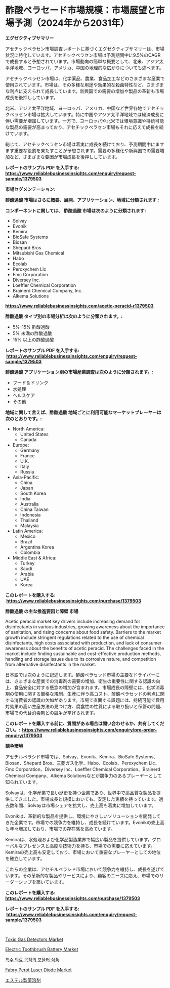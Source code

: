 <p><h1>酢酸ペラセード市場規模：市場展望と市場予測（2024年から2031年）</h1></p><p><strong>エグゼクティブサマリー</strong></p>
<p><p>アセチックペラセン市場調査レポートに基づくエグゼクティブサマリーは、市場状況に特化しています。アセチックペラセン市場は予測期間中に9.5%のCAGRで成長すると予想されています。市場動向の簡単な概要として、北米、アジア太平洋地域、ヨーロッパ、アメリカ、中国の地理的な広がりについても述べます。</p><p>アセチックペラセン市場は、化学薬品、農業、食品加工などのさまざまな産業で使用されています。市場は、その多様な用途や効果的な殺菌特性など、さまざまな利点に支えられて成長しています。新興国での需要の増加や製品の革新も市場成長を後押ししています。</p><p>北米、アジア太平洋地域、ヨーロッパ、アメリカ、中国など世界各地でアセチックペラセン市場は拡大しています。特に中国やアジア太平洋地域では経済成長に伴い需要が増加しています。一方で、ヨーロッパや北米では環境意識や持続可能な製品の需要が高まっており、アセチックペラセン市場もそれに応えて成長を続けています。</p><p>総じて、アセチックペラセン市場は着実に成長を続けており、予測期間中にますます重要な役割を果たすことが予想されます。需要の多様化や新興国での需要増加など、さまざまな要因が市場成長を後押ししています。</p></p>
<p><strong>レポートのサンプル PDF を入手する: <a href="https://www.reliablebusinessinsights.com/enquiry/request-sample/1379503">https://www.reliablebusinessinsights.com/enquiry/request-sample/1379503</a></strong></p>
<p><strong>市場セグメンテーション:</strong></p>
<p><strong> 酢酸過酸 市場はさらに概要、展開、アプリケーション、地域に分類されます :</strong></p>
<p><strong>コンポーネントに関しては、 酢酸過酸 市場は次のように分類されます: &nbsp;</strong></p>
<p><ul><li>Solvay</li><li>Evonik</li><li>Kemira</li><li>BioSafe Systems</li><li>Biosan</li><li>Shepard Bros</li><li>Mitsubishi Gas Chemical</li><li>Habo</li><li>Ecolab</li><li>Peroxychem Llc</li><li>Fmc Corporation</li><li>Diversey Inc.</li><li>Loeffler Chemical Corporation</li><li>Brainerd Chemical Company, Inc.</li><li>Alkema Solutions</li></ul></p>
<p><strong><a href="https://www.reliablebusinessinsights.com/acetic-peracid-r1379503">https://www.reliablebusinessinsights.com/acetic-peracid-r1379503</a></strong></p>
<p><strong> 酢酸過酸 タイプ別の市場分析は次のように分類されます。:</strong></p>
<p><ul><li>5%-15% 酢酸過酸</li><li>5% 未満の酢酸過酸</li><li>15% 以上の酢酸過酸</li></ul></p>
<p><strong>レポートのサンプル PDF を入手する: &nbsp;<a href="https://www.reliablebusinessinsights.com/enquiry/request-sample/1379503">https://www.reliablebusinessinsights.com/enquiry/request-sample/1379503</a></strong></p>
<p><strong> 酢酸過酸 アプリケーション別の市場産業調査は次のように分類されます。:</strong></p>
<p><ul><li>フード＆ドリンク</li><li>水処理</li><li>ヘルスケア</li><li>その他</li></ul></p>
<p><strong>地域に関して言えば、酢酸過酸 地域ごとに利用可能なマーケットプレーヤーは次のとおりです。:</strong></p>
<p><ul>
    <li>
        North America:
        <ul>
            <li>United States</li>
            <li>Canada</li>
        </ul>
    </li>
    <li>
        Europe:
        <ul>
            <li>Germany</li>
            <li>France</li>
            <li>U.K.</li>
            <li>Italy</li>
            <li>Russia</li>
        </ul>
    </li>
    <li>
        Asia-Pacific:
        <ul>
            <li>China</li>
            <li>Japan</li>
            <li>South Korea</li>
            <li>India</li>
            <li>Australia</li>
            <li>China Taiwan</li>
            <li>Indonesia</li>
            <li>Thailand</li>
            <li>Malaysia</li>
        </ul>
    </li>
    <li>
        Latin America:
        <ul>
            <li>Mexico</li>
            <li>Brazil</li>
            <li>Argentina Korea</li>
            <li>Colombia</li>
        </ul>
    </li>
    <li>
        Middle East & Africa:
        <ul>
            <li>Turkey</li>
            <li>Saudi</li>
            <li>Arabia</li>
            <li>UAE</li>
            <li>Korea</li>
        </ul>
    </li>
    </ul></p>
<p><strong>このレポートを購入する: &nbsp;<a href="https://www.reliablebusinessinsights.com/purchase/1379503">https://www.reliablebusinessinsights.com/purchase/1379503</a></strong></p>
<p><strong>酢酸過酸 の主な推進要因と障壁 市場</strong></p>
<p><p>Acetic peracid market key drivers include increasing demand for disinfectants in various industries, growing awareness about the importance of sanitation, and rising concerns about food safety. Barriers to the market growth include stringent regulations related to the use of chemical disinfectants, high costs associated with production, and lack of consumer awareness about the benefits of acetic peracid. The challenges faced in the market include finding sustainable and cost-effective production methods, handling and storage issues due to its corrosive nature, and competition from alternative disinfectants in the market.</p><p>日本語では次のように記述します。酢酸ペラセッド市場の主要なドライバーには、さまざまな産業での消毒剤の需要の増加、衛生の重要性に関する認識の向上、食品安全に対する懸念の増加が含まれます。市場成長の障壁には、化学消毒剤の使用に関する厳格な規制、生産に伴う高コスト、酢酸ペラセッドの利点に関する消費者の認識の欠如があります。市場で直面する課題には、持続可能で費用対効果の高い生産方法の見つけ方、腐食性の性質による取り扱いと保管の問題、市場での代替消毒剤との競争が挙げられます。</p></p>
<p><strong>このレポートを購入する前に、質問がある場合は問い合わせるか、共有してください。:&nbsp; <a href="https://www.reliablebusinessinsights.com/enquiry/pre-order-enquiry/1379503">https://www.reliablebusinessinsights.com/enquiry/pre-order-enquiry/1379503</a></strong></p>
<p><strong>競争環境</strong></p>
<p><p>アセチルペラシド市場では、Solvay、Evonik、Kemira、BioSafe Systems、Biosan、Shepard Bros、三菱ガス化学、Habo、Ecolab、Peroxychem Llc、Fmc Corporation、Diversey Inc、Loeffler Chemical Corporation、Brainerd Chemical Company、Alkema Solutionsなどが競争力のあるプレーヤーとして知られています。</p><p>Solvayは、化学産業で長い歴史を持つ企業であり、世界中で高品質な製品を提供してきました。市場成長と規模においても、安定した実績を持っています。過去数年間、Solvayは市場シェアを拡大し、売上高も着実に増加しています。</p><p>Evonikは、革新的な製品を提供し、環境にやさしいソリューションを開発してきた企業です。市場での競争力を維持し、成長を続けています。Evonikの売上高も年々増加しており、市場での存在感を高めています。</p><p>Kemiraは、水処理および化学品製造業界で幅広い製品を提供しています。グローバルなプレゼンスと高度な技術力を持ち、市場での需要に応えています。Kemiraの売上高も安定しており、市場において重要なプレーヤーとしての地位を確立しています。</p><p>これらの企業は、アセチルペラシド市場において競争力を維持し、成長を遂げています。その革新的な製品やサービスにより、顧客のニーズに応え、市場でのリーダーシップを築いています。</p></p>
<p><strong>このレポートを購入する: &nbsp; <a href="https://www.reliablebusinessinsights.com/purchase/1379503">https://www.reliablebusinessinsights.com/purchase/1379503</a></strong></p>
<p><strong>レポートのサンプル PDF を入手する: &nbsp;<a href="https://www.reliablebusinessinsights.com/enquiry/request-sample/1379503">https://www.reliablebusinessinsights.com/enquiry/request-sample/1379503</a></strong><strong></strong></p>
<p>&nbsp;</p>
<p><p><a href="https://github.com/redneck06/Market-Research-Report-List-3/blob/main/toxic-gas-detectors-market.md">Toxic Gas Detectors Market</a></p><p><a href="https://github.com/nicoletavirag/Market-Research-Report-List-3/blob/main/electric-toothbrush-battery-market.md">Electric Toothbrush Battery Market</a></p><p><a href="https://github.com/oajzkywllm460/Market-Research-Report-List-2/blob/main/148772387052.md">특수 의료 목적의 포뮬러 식품</a></p><p><a href="https://issuu.com/reportprime-2/docs/fabry-perot-laser-diode-market-size-2030.pptx">Fabry Perot Laser Diode Market</a></p><p><a href="https://github.com/hilmi-2a/Market-Research-Report-List-1/blob/main/850577595405.md">エステル製薬溶剤</a></p></p>